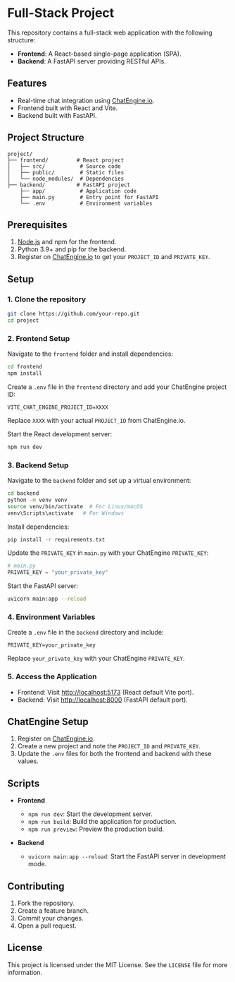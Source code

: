 # Full-Stack Project

This repository contains a full-stack web application with the following structure:

- **Frontend**: A React-based single-page application (SPA).
- **Backend**: A FastAPI server providing RESTful APIs.

## Features

- Real-time chat integration using [ChatEngine.io](https://chatengine.io).
- Frontend built with React and Vite.
- Backend built with FastAPI.

## Project Structure

```
project/
├── frontend/         # React project
│   ├── src/           # Source code
│   ├── public/        # Static files
│   └── node_modules/  # Dependencies
├── backend/          # FastAPI project
    ├── app/           # Application code
    ├── main.py        # Entry point for FastAPI
    └── .env           # Environment variables
```

## Prerequisites

1. [Node.js](https://nodejs.org/) and npm for the frontend.
2. Python 3.9+ and pip for the backend.
3. Register on [ChatEngine.io](https://chatengine.io) to get your `PROJECT_ID` and `PRIVATE_KEY`.

## Setup

### 1. Clone the repository
```bash
git clone https://github.com/your-repo.git
cd project
```

### 2. Frontend Setup

Navigate to the `frontend` folder and install dependencies:
```bash
cd frontend
npm install
```

Create a `.env` file in the `frontend` directory and add your ChatEngine project ID:
```
VITE_CHAT_ENGINE_PROJECT_ID=XXXX
```
Replace `XXXX` with your actual `PROJECT_ID` from ChatEngine.io.

Start the React development server:
```bash
npm run dev
```

### 3. Backend Setup

Navigate to the `backend` folder and set up a virtual environment:
```bash
cd backend
python -m venv venv
source venv/bin/activate  # For Linux/macOS
venv\Scripts\activate   # For Windows
```

Install dependencies:
```bash
pip install -r requirements.txt
```

Update the `PRIVATE_KEY` in `main.py` with your ChatEngine `PRIVATE_KEY`:

```python
# main.py
PRIVATE_KEY = "your_private_key"
```

Start the FastAPI server:
```bash
uvicorn main:app --reload
```

### 4. Environment Variables

Create a `.env` file in the `backend` directory and include:
```
PRIVATE_KEY=your_private_key
```

Replace `your_private_key` with your ChatEngine `PRIVATE_KEY`.

### 5. Access the Application

- Frontend: Visit [http://localhost:5173](http://localhost:5173) (React default Vite port).
- Backend: Visit [http://localhost:8000](http://localhost:8000) (FastAPI default port).

## ChatEngine Setup

1. Register on [ChatEngine.io](https://chatengine.io).
2. Create a new project and note the `PROJECT_ID` and `PRIVATE_KEY`.
3. Update the `.env` files for both the frontend and backend with these values.

## Scripts

- **Frontend**
  - `npm run dev`: Start the development server.
  - `npm run build`: Build the application for production.
  - `npm run preview`: Preview the production build.

- **Backend**
  - `uvicorn main:app --reload`: Start the FastAPI server in development mode.

## Contributing

1. Fork the repository.
2. Create a feature branch.
3. Commit your changes.
4. Open a pull request.

## License

This project is licensed under the MIT License. See the `LICENSE` file for more information.

